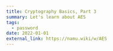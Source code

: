 ```yaml
---
title: Cryptography Basics, Part 3
summary: Let's learn about AES
tags:
  - password
date: 2022-01-01
external_link: https://namu.wiki/w/AES
---
```

